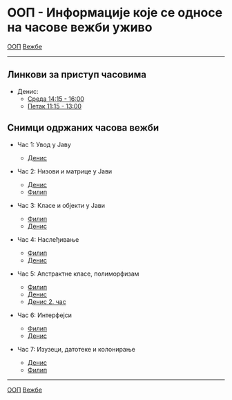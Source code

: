 # ООП - Информације које се односе на часове вежби уживо

[ООП](../../README.md) [Вежбе](../README.md)

---

## Линкови за приступ часовима

- Денис:
    - [Среда 14:15 - 16:00](https://matf.webex.com/matf/j.php?MTID=m15d40dece5f9b68f11b75e5572087a87)
    - [Петак 11:15 - 13:00](https://matf.webex.com/matf/j.php?MTID=m2663ba84225a94c25e5126d1ecaeb048)

## Снимци одржаних часова вежби

- Час 1: Увод у Јаву
	- [Денис](https://youtu.be/ggszXF-NKac) 

- Час 2: Низови и матрице у Јави
	- [Денис](https://youtu.be/pcXbNZJuRy8)
	- [Филип](https://youtu.be/hpjpvVPesvM)

- Час 3: Класе и објекти у Јави
	- [Филип](https://youtu.be/rhTG-M27zOE)
	- [Денис](https://youtu.be/qNkB4PAZc98)

- Час 4: Наслеђивање
	- [Филип](https://youtu.be/aTAQ1uzFgK4)
	- [Денис](https://youtu.be/GP2yTBKLnxU)
	
- Час 5: Апстрактне класе, полиморфизам
	- [Филип](https://youtu.be/GgnDxpdumd8)
	- [Денис](https://youtu.be/ipLntBXAZwo)
	- [Денис 2. час](https://youtu.be/FnzyEd_i8bs)
	
- Час 6: Интерфејси
	- [Филип](https://youtu.be/E2parVCJwHE)
	- [Денис](https://youtu.be/B_IVYCXqL3I)

- Час 7: Изузеци, датотеке и колонирање 
	- [Денис](https://youtu.be/36pRs-EBbwQ)
	- [Филип](https://youtu.be/Z-C6cgHGw2E)
	
--- 
[ООП](../../README.md) [Вежбе](../README.md)
